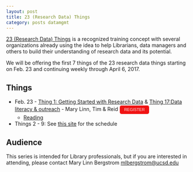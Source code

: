 ```yaml
---
layout: post
title: 23 (Research Data) Things
category: posts datamgmt
---
```


[23 (Research Data) Things](http://www.ands.org.au/partners-and-communities/23-research-data-things) is a recognized training concept with several organizations already using the idea to help Librarians, data managers and others to build their understanding of research data and its potential.

We will be offering the first 7 things of the 23 research data things starting on Feb. 23 and continuing weekly through April 6, 2017.

## Things

*  Feb. 23 - [Thing 1: Getting Started with Research Data](https://ucsdlib.github.io/23-Research-Data-Things/01-introduction/) & [Thing  17:Data literacy & outreach](https://ucsdlib.github.io/23-Research-Data-Things/17-data-lit-outreach/) - Mary Linn, Tim & Reid <style type="text/css">
.e2937679 { background-color:#F01313; border:1px solid #F01313; color: #F7EAEA!important; -moz-box-shadow:inset 0px 1px 0px 0px #ffffff; -webkit-box-shadow:inset 0px 1px 0px 0px #ffffff; box-shadow:inset 0px 1px 0px 0px #ffffff;font-size: 11px; font-family: arial; padding:6px 12px; display:inline-block;text-decoration:none; -moz-border-radius:6px; -webkit-border-radius:6px; border-radius:6px; border-color: #F7EAEA; } .e2937679:hover { background-color:#F7EAEA; color: #F01313!important; }</style><a href="http://ucsd.libcal.com/event/2937679" class="e2937679">REGISTER</a>
   * [Reading](http://www.bu.edu/datamanagement/background/whatisdata/)
* Things 2 - 9: See [this site](https://ucsdlib.github.io/23-Research-Data-Things/) for the schedule 

## Audience

This series is intended for Library professionals, but if you are interested in attending, please contact Mary Linn Bergstrom <mlbergstrom@ucsd.edu>
